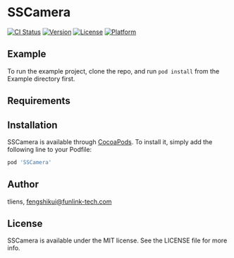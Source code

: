 # SSCamera

[![CI Status](https://img.shields.io/travis/tliens/SSCamera.svg?style=flat)](https://travis-ci.org/tliens/SSCamera)
[![Version](https://img.shields.io/cocoapods/v/SSCamera.svg?style=flat)](https://cocoapods.org/pods/SSCamera)
[![License](https://img.shields.io/cocoapods/l/SSCamera.svg?style=flat)](https://cocoapods.org/pods/SSCamera)
[![Platform](https://img.shields.io/cocoapods/p/SSCamera.svg?style=flat)](https://cocoapods.org/pods/SSCamera)

## Example

To run the example project, clone the repo, and run `pod install` from the Example directory first.

## Requirements

## Installation

SSCamera is available through [CocoaPods](https://cocoapods.org). To install
it, simply add the following line to your Podfile:

```ruby
pod 'SSCamera'
```

## Author

tliens, fengshikui@funlink-tech.com

## License

SSCamera is available under the MIT license. See the LICENSE file for more info.
